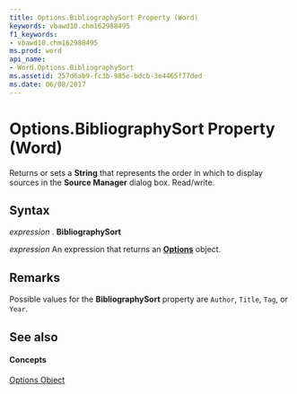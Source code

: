 ```yaml
---
title: Options.BibliographySort Property (Word)
keywords: vbawd10.chm162988495
f1_keywords:
- vbawd10.chm162988495
ms.prod: word
api_name:
- Word.Options.BibliographySort
ms.assetid: 257d6ab9-fc3b-985e-bdcb-3e4465f77ded
ms.date: 06/08/2017
---
```



# Options.BibliographySort Property (Word)

Returns or sets a  **String** that represents the order in which to display sources in the **Source Manager** dialog box. Read/write.


## Syntax

 _expression_ . **BibliographySort**

 _expression_ An expression that returns an **[Options](options-object-word.md)** object.


## Remarks

Possible values for the  **BibliographySort** property are `Author`,  `Title`,  `Tag`, or  `Year`.


## See also


#### Concepts


[Options Object](options-object-word.md)

